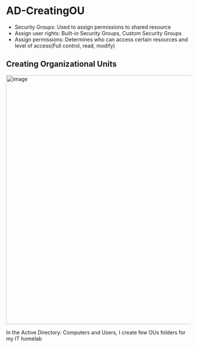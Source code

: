 # AD-CreatingOU

<ul>
  <li>Security Groups: Used to assign permissions to shared resource</li>
  <li>Assign user rights: Built-in Security Groups, Custom Security Groups</li>
  <li>Assign permissions: Determines who can access certain resources and level of access(Full control, read, modify)</li>
</ul>

<h2>Creating Organizational Units</h2>
<img width="1438" height="680" alt="image" src="https://github.com/user-attachments/assets/a89b4c25-2ae2-4bb5-a772-a535b74a6f59" />

<p>
  In the Active Directory: Computers and Users, I create few OUs folders for my IT homelab
</p>
